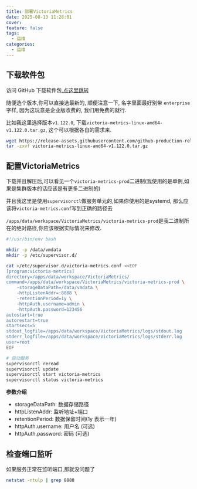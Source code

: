 ```yaml
---
title: 部署VictoriaMetrics
date: 2025-08-13 11:28:01
cover: 
feature: false
tags:
  - 运维
categories:
  - 运维
---
```



## 下载软件包

访问 GitHub 下载软件包,[点这里跳转](https://github.com/VictoriaMetrics/VictoriaMetrics/releases)

随便选个版本,你可以直接选最新的, 顺便注意一下, 名字里面最好别带 `enterprise` 字样, 因为这玩意是企业版收费的, 我们用免费的就行.

比如我这里选择版本`v1.122.0`, 下载`victoria-metrics-linux-amd64-v1.122.0.tar.gz`, 这个可以根据各自的需求来.


```bash
wget https://release-assets.githubusercontent.com/github-production-release-asset/xxxxx -O victoria-metrics-linux-amd64-v1.122.0.tar.gz
tar -zxvf victoria-metrics-linux-amd64-v1.122.0.tar.gz 
```

## 配置VictoriaMetrics

下载并且解压后,可以看见一个`victoria-metrics-prod`二进制(我使用的是单例,如果是集群版本的话应该是有更多二进制的)

并且我这里是使用`supervisorctl`做服务单元的,如果你使用的是systemd, 那么应该将`victoria-metrics.conf`写到正确的路径去

`/apps/data/workspace/VictoriaMetrics/victoria-metrics-prod`是我二进制所在的绝对路径,你应该根据实际情况来修改.

```bash
#!/usr/bin/env bash

mkdir -p /data/vmdata
mkdir -p /etc/supervisor.d/

cat >/etc/supervisor.d/victoria-metrics.conf <<EOF
[program:victoria-metrics]
directory=/apps/data/workspace/VictoriaMetrics/
command=/apps/data/workspace/VictoriaMetrics/victoria-metrics-prod \
    -storageDataPath=/data/vmdata \
    -httpListenAddr=:8888 \
    -retentionPeriod=1y \
    -httpAuth.username=admin \
    -httpAuth.password=123456
autostart=true
autorestart=true
startsecs=5
stdout_logfile=/apps/data/workspace/VictoriaMetrics/logs/stdout.log
stderr_logfile=/apps/data/workspace/VictoriaMetrics/logs/stderr.log
user=root
EOF

# 启动服务
supervisorctl reread
supervisorctl update
supervisorctl start victoria-metrics
supervisorctl status victoria-metrics
```

**参数介绍**

- storageDataPath: 数据存储路径
- httpListenAddr: 监听地址+端口
- retentionPeriod: 数据保留时间(1y 表示一年)
- httpAuth.username: 用户名 (可选)
- httpAuth.password: 密码 (可选)


## 检查端口监听

如果服务正常在监听端口,那就没问题了

```bash
netstat -ntulp | grep 8888
```
